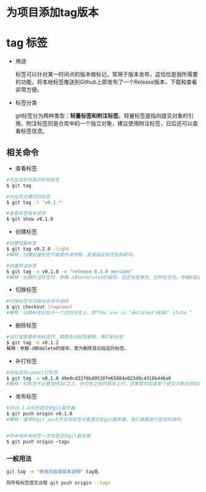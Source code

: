 # 为项目添加tag版本

# tag 标签

- 用途

    标签可以针对某一时间点的版本做标记，常用于版本发布，这恰恰是我所需要的功能，将本地标签推送到Github上即发布了一个Release版本，下载和查看非常方便。

- 标签分类

    git标签分为两种类型：**轻量标签和附注标签**。轻量标签是指向提交对象的引用，附注标签则是仓库中的一个独立对象，建议使用附注标签，日后还可以查看标签信息。

## 相关命令

- 查看标签
```sh
#列出当前仓库的所有标签
$ git tag

#列出符合模式的标签
$ git tag -l 'v0.1.*'

#查看标签版本信息
$ git show v0.1.0

```

- 创建标签

```sh
#创建轻量标签
$ git tag v0.2.0 -light
#解释：创建轻量标签不需要传递参数，直接指定标签名称即可。

#创建附注标签
$ git tag -a v0.1.0 -m "release 0.1.0 version"
#解释：创建附注标签时，参数-a即annotated的缩写，指定标签类型，后附标签名。参数m指定标签说明，说明信息会保存在标签对象中。

```

- 切换标签

```sh
#切换标签与切换分支命令相同
$ git checkout [tagname]
#解释：切换标签后处于一个空的分支上，即”You are in ‘detached HEAD’ state.”

```

- 删除标签

```sh
#误打或需要修改标签时，需要先将标签删除，再打新标签
$ git tag -d v0.1.2
解释：参数-d即delete的缩写，意为删除其后指定的标签。
```

- 补打标签

```sh
#给指定的commit打标签
$ git tag -a v0.1.0 49e0cd22f6bd9510fe65084e023d9c4316b446a6
#解释：打标签不必要在HEAD之上，也可在之前的版本上打，这需要你知道某个提交对象的校验和，通过git log命令获取。
```
- 发布标签
```sh
#将v0.1.0标签提交到git服务器
$ git push origin v0.1.0
#解释：通常的git push不会将标签对象提交到git服务器，我们需要进行显式的操作。


#将本地所有标签一次性提交到git服务器
$ git push origin –tags
```


### 一般用法
```sh
git tag -m "修改内容或版本说明" tag名

将所有标签提交远程 git push origin --tags
```
